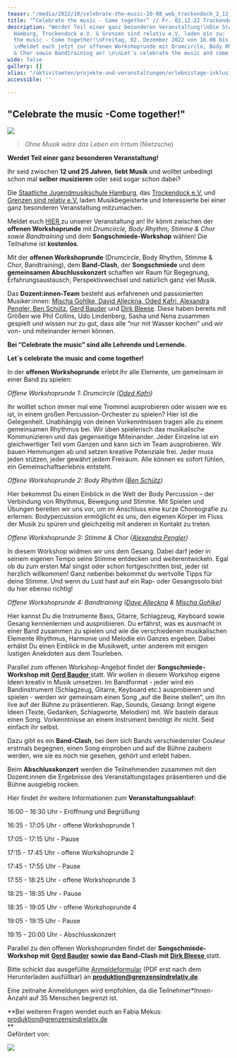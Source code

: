 ```yaml
---
teaser: "/media/2022/10/celebrate-the-music-20-08_web_trockendock_2_12_web-final.png"
title: "“Celebrate the music - Come together” // Fr. 02.12.22 Trockendock e.V."
description: "Werdet Teil einer ganz besonderen Veranstaltung!\nDie Staatliche Jugendmusikschule
  Hamburg, Trockendock e.V. & Grenzen sind relativ e.V. laden ein zu:  \n\nCelebrate
  the music - Come together!\nFreitag, 02. Dezember 2022 von 16.00 bis 20.00 Uhr.
  \nMeldet euch jetzt zur offenen Workshoprunde mit Drumcircle, Body Rhythm, Stimme
  & Chor sowie Bandtraining an! \n\nLet´s celebrate the music and come together!\n"
wide: false
gallery: []
alias: "/aktivitaeten/projekte-und-veranstaltungen/erlebnistage-inklusion-durch-musik/celebrate-the-music-come-together-sa.02.12.22-trockendock-e.v"
accessible: ''

---
```

## "Celebrate the music -Come together!"

![](/media/2022/10/celebrate-the-music-20-08_web_trockendock_2_12_web-final.png)

> _Ohne Musik wäre das Leben ein Irrtum_ (Nietzsche)

**Werdet Teil einer ganz besonderen Veranstaltung!**

Ihr seid zwischen **12 und 25 Jahren**, **liebt Musik** und wolltet unbedingt schon mal **selber musizieren** oder seid sogar schon dabei?

Die [Staatliche Jugendmusikschule Hamburg](http://www.hamburg.de/jugendmusikschule), das [Trockendock e.V.](http://www.trockendock-hamburg.de/) und [Grenzen sind relativ e.V.](http://www.grenzensindrelativ.de) laden Musikbegeisterte und Interessierte bei einer ganz besonderen Veranstaltung mitzumachen.

Meldet euch [HIER ](https://drive.google.com/file/d/1PEgfJcBKxDG2hVeONh7BObNmC0yF01XQ/view?usp=sharing)zu unserer Veranstaltung an! Ihr könnt zwischen der **offenen Workshoprunde** mit _Drumcircle, Body Rhythm, Stimme & Chor sowie Bandtraining_ und dem **Songschmiede-Workshop** wählen! Die Teilnahme ist **kostenlos**.

Mit der **offenen Workshoprunde** (Drumcircle, Body Rhythm, Stimme & Chor, Bandtraining), dem **Band-Clash**, der **Songschmiede** und dem **gemeinsamen Abschlusskonzert** schaffen wir Raum für Begegnung, Erfahrungsaustausch, Perspektivwechsel und natürlich ganz viel Musik.

Das **Dozent:innen-Team** besteht aus erfahrenen und passionierten Musiker:innen: [Mischa Gohlke, David Alleckna, Oded Kafri, Alexandra Pengler, Ben Schütz](https://www.grenzensindrelativ.de/aktivitaeten/projekte-und-veranstaltungen/celebrate-the-music/dozenten-team-workshops), [Gerd Bauder](https://www.jamliner.net/author/gerbau/) und [Dirk Bleese](https://www.dirkbleese.de/bio/). Diese haben bereits mit Größen wie Phil Collins, Udo Lindenberg, Sasha und Nena zusammen gespielt und wissen nur zu gut, dass alle “nur mit Wasser kochen” und wir von- und miteinander lernen können.

**Bei “Celebrate the music” sind alle Lehrende und Lernende.**

**Let´s celebrate the music and come together!**

In der **offenen Workshoprunde** erlebt Ihr alle Elemente, um gemeinsam in einer Band zu spielen:

_Offene Workshoprunde 1: Drumcircle (_[_Oded Kafri_](https://odedkafri.com/)_)_

Ihr wolltet schon immer mal eine Trommel ausprobieren oder wissen wie es ist, in einem großen Percussion-Orchester zu spielen? Hier ist die Gelegenheit. Unabhängig von deinen Vorkenntnissen tragen alle zu einem gemeinsamen Rhythmus bei. Wir üben spielerisch das musikalische Kommunizieren und das gegenseitige Miteinander. Jeder Einzelne ist ein gleichwertiger Teil vom Ganzen und kann sich im Team ausprobieren. Wir bauen Hemmungen ab und setzen kreative Potenziale frei. Jeder muss jeden stützen, jeder gewährt jedem Freiraum. Alle können es sofort fühlen, ein Gemeinschaftserlebnis entsteht.

_Offene Workshoprunde 2: Body Rhythm (_[_Ben Schütz_](https://www.bodyrhythm.de/team)_)_

Hier bekommst Du einen Einblick in die Welt der Body Percussion – der Verbindung von Rhythmus, Bewegung und Stimme. Mit Spielen und Übungen bereiten wir uns vor, um im Anschluss eine kurze Choreografie zu erlernen. Bodypercussion ermöglicht es uns, den eigenen Körper im Fluss der Musik zu spüren und gleichzeitig mit anderen in Kontakt zu treten.

_Offene Workshoprunde 3: Stimme & Chor (_[_Alexandra Pengler_](https://alexandrapengler.com/)_)_

In diesem Workshop widmen wir uns dem Gesang. Dabei darf jeder in seinem eigenen Tempo seine Stimme entdecken und weiterentwickeln. Egal ob du zum ersten Mal singst oder schon fortgeschritten bist, jeder ist herzlich willkommen! Ganz nebenbei bekommst du wertvolle Tipps für deine Stimme. Und wenn du Lust hast auf ein Rap- oder Gesangssolo bist du hier ebenso richtig!

_Offene Workshoprunde 4: Bandtraining (_[_Dave Alleckna_](https://alleckna.de/) _&_ [_Mischa Gohlke_](https://mischagohlkeband.de/)_)_

Hier kannst Du die Instrumente Bass, Gitarre, Schlagzeug, Keyboard sowie Gesang kennenlernen und ausprobieren. Du erfährst, was es ausmacht in einer Band zusammen zu spielen und wie die verschiedenen musikalischen Elemente Rhythmus, Harmonie und Melodie ein Ganzes ergeben. Dabei erhälst Du einen Einblick in die Musikwelt, unter anderem mit einigen lustigen Anekdoten aus dem Tourleben.

Parallel zum offenen Workshop-Angebot findet der **Songschmiede-Workshop mit** [**Gerd Bauder** ](https://www.jamliner.net/author/gerbau/)statt. Wir wollen in diesem Workshop eigene Ideen kreativ in Musik umsetzen. Im Bandformat - jeder wird ein Bandinstrument (Schlagzeug, Gitarre, Keyboard etc.) ausprobieren und spielen -  werden wir gemeinsam einen Song „auf die Beine stellen“, um ihn live auf der Bühne zu präsentieren. Rap, Sounds, Gesang: bringt eigene Ideen (Texte, Gedanken, Schlagworte, Melodien) mit. Wir basteln daraus einen Song. Vorkenntnisse an einem Instrument benötigt ihr nicht. Seid einfach ihr selbst.

Dazu gibt es ein **Band-Clash**, bei dem sich Bands verschiedenster Couleur erstmals begegnen, einen Song einproben und auf die Bühne zaubern werden, wie sie es noch nie gesehen, gehört und erlebt haben.

Beim **Abschlusskonzert** werden die Teilnehmenden zusammen mit den Dozent:innen die Ergebnisse des Veranstaltungstages präsentieren und die Bühne ausgiebig rocken.

Hier findet ihr weitere Informationen zum **Veranstaltungsablauf:**

16:00 - 16:30 Uhr - Eröffnung und Begrüßung

16:35 - 17:05 Uhr - offene Workshoprunde 1

17:05 - 17:15 Uhr - Pause

17:15 - 17:45 Uhr - offene Workshoprunde 2

17:45 - 17:55 Uhr - Pause

17:55 - 18:25 Uhr - offene Workshoprunde 3

18:25 - 18:35 Uhr - Pause

18:35 - 19:05 Uhr - offene Workshoprunde 4

19:05 - 19:15 Uhr - Pause

19:15 - 20:00 Uhr - Abschlusskonzert

Parallel zu den offenen Workshoprunden findet der **Songschmiede-Workshop mit** [**Gerd Bauder**](https://www.jamliner.net/author/gerbau/) **sowie das Band-Clash mit** [**Dirk Bleese** ](www.dirkbleese.de/bio/)statt.

Bitte schickt das ausgefüllte [Anmeldeformular](https://drive.google.com/file/d/1kESDqSLUX7n6k_S9B2JDre37SvlP85Cm/view?usp=sharing) (PDF erst nach dem Herunterladen ausfüllbar) an **produktion@grenzensindrelativ.de**.

Eine zeitnahe Anmeldungen wird empfohlen, da die Teilnehmer*Innen-Anzahl auf 35 Menschen begrenzt ist.

**Bei weiteren Fragen wendet euch an Fabia Mekus: produktion@grenzensindrelativ.de  
**  
Gefördert von:

![](/media/2022/11/2022-11-02-12-02-14-676-removebg-preview.png)